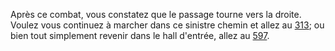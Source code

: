 Après ce combat, vous constatez que le passage tourne vers la droite. Voulez vous continuez à marcher dans ce sinistre chemin et allez au [313](313); ou bien tout simplement revenir dans le hall d'entrée, allez au [597](597).